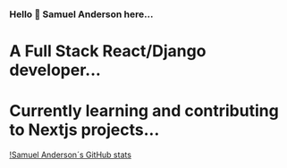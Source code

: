 ### Hello 👋 Samuel Anderson here...

 
# A Full Stack React/Django developer...
# Currently learning and contributing to Nextjs projects...
[!Samuel Anderson´s GitHub stats](https://github-readme-stats.vercel.app/api?username=samuelandersoncodes&show_icons=true&theme=transparent)

